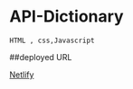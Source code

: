 # API-Dictionary

```HTML , css,Javascript``` 

##deployed URL

[Netlify](https://task-12-api-dictionary.netlify.app/)
